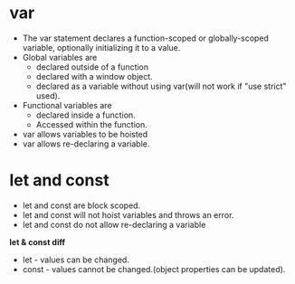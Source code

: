 # **var**
- The var statement declares a function-scoped or globally-scoped variable, optionally initializing it to a value.
- Global variables are 
	- declared outside of a function
	- declared with a window object.
	- declared as a variable without using var(will not work if "use strict" used).	
- Functional variables are
	- declared inside a function.
	- Accessed within the function.
- var allows variables to be hoisted
- var allows re-declaring a variable.

# **let and const**
- let and const are block scoped.
- let and const will not hoist variables and throws an error.
- let and const do not allow re-declaring a variable

**let & const diff**
- let - values can be changed.
- const - values cannot be changed.(object properties can be updated).
